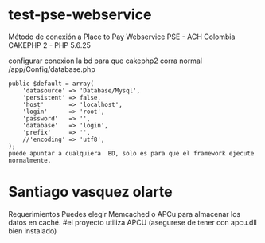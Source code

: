 # test-pse-webservice
Método de conexión a Place to Pay Webservice PSE - ACH Colombia CAKEPHP 2 - PHP 5.6.25

configurar conexion la bd para que cakephp2 corra normal
/app/Config/database.php

	public $default = array(
		'datasource' => 'Database/Mysql',
		'persistent' => false,
		'host'       => 'localhost',
		'login'      => 'root',
		'password'   => '',
		'database'   => 'login',
		'prefix'     => '',
		//'encoding' => 'utf8',
	);
	puede apuntar a cualquiera  BD, solo es para que el framework ejecute normalmente.
	
# Santiago vasquez olarte 
	
Requerimientos
Puedes elegir Memcached o APCu para almacenar los datos en caché.
#el proyecto utiliza APCU (asegurese de tener con apcu.dll bien instalado)
